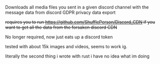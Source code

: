 Downloads all media files you sent in a given discord channel with the message data from discord GDPR privacy data export

~~requires you to run https://github.com/ShufflePerson/Discord_CDN if you want to get all the data from the forsaken discord CDN~~

No longer required, now just eats up a discord token

tested with about 15k images and videos, seems to work ig.

literally the second thing i wrote with rust i have no idea what im doing